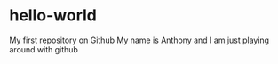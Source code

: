 # hello-world
My first repository on Github
My name is Anthony and I am just playing around with github
